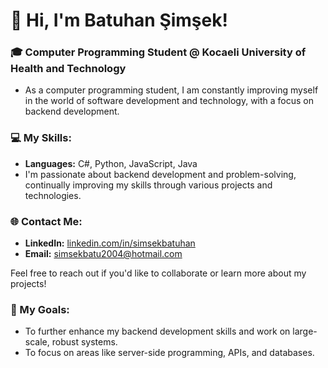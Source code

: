 # 👋 Hi, I'm Batuhan Şimşek!

### 🎓 Computer Programming Student @ Kocaeli University of Health and Technology
- As a computer programming student, I am constantly improving myself in the world of software development and technology, with a focus on backend development.

### 💻 My Skills:
- **Languages:** C#, Python, JavaScript, Java
- I'm passionate about backend development and problem-solving, continually improving my skills through various projects and technologies.

### 🌐 Contact Me:
- **LinkedIn:** [linkedin.com/in/simsekbatuhan](https://www.linkedin.com/in/simsekbatuhan/)
- **Email:** simsekbatu2004@hotmail.com

Feel free to reach out if you'd like to collaborate or learn more about my projects!

### 🌱 My Goals:
- To further enhance my backend development skills and work on large-scale, robust systems.
- To focus on areas like server-side programming, APIs, and databases.